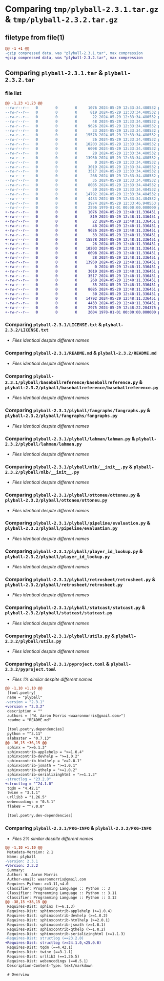 # Comparing `tmp/plyball-2.3.1.tar.gz` & `tmp/plyball-2.3.2.tar.gz`

## filetype from file(1)

```diff
@@ -1 +1 @@
-gzip compressed data, was "plyball-2.3.1.tar", max compression
+gzip compressed data, was "plyball-2.3.2.tar", max compression
```

## Comparing `plyball-2.3.1.tar` & `plyball-2.3.2.tar`

### file list

```diff
@@ -1,23 +1,23 @@
--rw-r--r--   0        0        0     1076 2024-05-29 12:33:34.480532 plyball-2.3.1/LICENSE.txt
--rw-r--r--   0        0        0      819 2024-05-29 12:33:34.480532 plyball-2.3.1/README.md
--rw-r--r--   0        0        0       22 2024-05-29 12:33:34.480532 plyball-2.3.1/plyball/__init__.py
--rw-r--r--   0        0        0       48 2024-05-29 12:33:34.480532 plyball-2.3.1/plyball/baseballreference/__init__.py
--rw-r--r--   0        0        0     9626 2024-05-29 12:33:34.480532 plyball-2.3.1/plyball/baseballreference/baseballreference.py
--rw-r--r--   0        0        0       33 2024-05-29 12:33:34.480532 plyball-2.3.1/plyball/fangraphs/__init__.py
--rw-r--r--   0        0        0    15578 2024-05-29 12:33:34.480532 plyball-2.3.1/plyball/fangraphs/fangraphs.py
--rw-r--r--   0        0        0       26 2024-05-29 12:33:34.480532 plyball-2.3.1/plyball/lahman/__init__.py
--rw-r--r--   0        0        0    10203 2024-05-29 12:33:34.480532 plyball-2.3.1/plyball/lahman/lahman.py
--rw-r--r--   0        0        0     6098 2024-05-29 12:33:34.480532 plyball-2.3.1/plyball/mlb/__init__.py
--rw-r--r--   0        0        0       28 2024-05-29 12:33:34.480532 plyball-2.3.1/plyball/ottoneu/__init__.py
--rw-r--r--   0        0        0    13950 2024-05-29 12:33:34.480532 plyball-2.3.1/plyball/ottoneu/ottoneu.py
--rw-r--r--   0        0        0        0 2024-05-29 12:33:34.480532 plyball-2.3.1/plyball/pipeline/__init__.py
--rw-r--r--   0        0        0     3019 2024-05-29 12:33:34.480532 plyball-2.3.1/plyball/pipeline/evaluation.py
--rw-r--r--   0        0        0     3517 2024-05-29 12:33:34.480532 plyball-2.3.1/plyball/player_id_lookup.py
--rw-r--r--   0        0        0      268 2024-05-29 12:33:34.480532 plyball-2.3.1/plyball/player_map.py
--rw-r--r--   0        0        0       35 2024-05-29 12:33:34.480532 plyball-2.3.1/plyball/retrosheet/__init__.py
--rw-r--r--   0        0        0     8085 2024-05-29 12:33:34.484532 plyball-2.3.1/plyball/retrosheet/retrosheet.py
--rw-r--r--   0        0        0       30 2024-05-29 12:33:34.484532 plyball-2.3.1/plyball/statcast/__init__.py
--rw-r--r--   0        0        0    14792 2024-05-29 12:33:34.484532 plyball-2.3.1/plyball/statcast/statcast.py
--rw-r--r--   0        0        0     4433 2024-05-29 12:33:34.484532 plyball-2.3.1/plyball/utils.py
--rw-r--r--   0        0        0     2974 2024-05-29 12:33:46.940553 plyball-2.3.1/pyproject.toml
--rw-r--r--   0        0        0     2596 1970-01-01 00:00:00.000000 plyball-2.3.1/PKG-INFO
+-rw-r--r--   0        0        0     1076 2024-05-29 12:48:11.336451 plyball-2.3.2/LICENSE.txt
+-rw-r--r--   0        0        0      819 2024-05-29 12:48:11.336451 plyball-2.3.2/README.md
+-rw-r--r--   0        0        0       22 2024-05-29 12:48:11.336451 plyball-2.3.2/plyball/__init__.py
+-rw-r--r--   0        0        0       48 2024-05-29 12:48:11.336451 plyball-2.3.2/plyball/baseballreference/__init__.py
+-rw-r--r--   0        0        0     9626 2024-05-29 12:48:11.336451 plyball-2.3.2/plyball/baseballreference/baseballreference.py
+-rw-r--r--   0        0        0       33 2024-05-29 12:48:11.336451 plyball-2.3.2/plyball/fangraphs/__init__.py
+-rw-r--r--   0        0        0    15578 2024-05-29 12:48:11.336451 plyball-2.3.2/plyball/fangraphs/fangraphs.py
+-rw-r--r--   0        0        0       26 2024-05-29 12:48:11.336451 plyball-2.3.2/plyball/lahman/__init__.py
+-rw-r--r--   0        0        0    10203 2024-05-29 12:48:11.336451 plyball-2.3.2/plyball/lahman/lahman.py
+-rw-r--r--   0        0        0     6098 2024-05-29 12:48:11.336451 plyball-2.3.2/plyball/mlb/__init__.py
+-rw-r--r--   0        0        0       28 2024-05-29 12:48:11.336451 plyball-2.3.2/plyball/ottoneu/__init__.py
+-rw-r--r--   0        0        0    13950 2024-05-29 12:48:11.336451 plyball-2.3.2/plyball/ottoneu/ottoneu.py
+-rw-r--r--   0        0        0        0 2024-05-29 12:48:11.336451 plyball-2.3.2/plyball/pipeline/__init__.py
+-rw-r--r--   0        0        0     3019 2024-05-29 12:48:11.336451 plyball-2.3.2/plyball/pipeline/evaluation.py
+-rw-r--r--   0        0        0     3517 2024-05-29 12:48:11.336451 plyball-2.3.2/plyball/player_id_lookup.py
+-rw-r--r--   0        0        0      268 2024-05-29 12:48:11.336451 plyball-2.3.2/plyball/player_map.py
+-rw-r--r--   0        0        0       35 2024-05-29 12:48:11.336451 plyball-2.3.2/plyball/retrosheet/__init__.py
+-rw-r--r--   0        0        0     8085 2024-05-29 12:48:11.336451 plyball-2.3.2/plyball/retrosheet/retrosheet.py
+-rw-r--r--   0        0        0       30 2024-05-29 12:48:11.336451 plyball-2.3.2/plyball/statcast/__init__.py
+-rw-r--r--   0        0        0    14792 2024-05-29 12:48:11.336451 plyball-2.3.2/plyball/statcast/statcast.py
+-rw-r--r--   0        0        0     4433 2024-05-29 12:48:11.336451 plyball-2.3.2/plyball/utils.py
+-rw-r--r--   0        0        0     2975 2024-05-29 12:48:22.284375 plyball-2.3.2/pyproject.toml
+-rw-r--r--   0        0        0     2604 1970-01-01 00:00:00.000000 plyball-2.3.2/PKG-INFO
```

### Comparing `plyball-2.3.1/LICENSE.txt` & `plyball-2.3.2/LICENSE.txt`

 * *Files identical despite different names*

### Comparing `plyball-2.3.1/README.md` & `plyball-2.3.2/README.md`

 * *Files identical despite different names*

### Comparing `plyball-2.3.1/plyball/baseballreference/baseballreference.py` & `plyball-2.3.2/plyball/baseballreference/baseballreference.py`

 * *Files identical despite different names*

### Comparing `plyball-2.3.1/plyball/fangraphs/fangraphs.py` & `plyball-2.3.2/plyball/fangraphs/fangraphs.py`

 * *Files identical despite different names*

### Comparing `plyball-2.3.1/plyball/lahman/lahman.py` & `plyball-2.3.2/plyball/lahman/lahman.py`

 * *Files identical despite different names*

### Comparing `plyball-2.3.1/plyball/mlb/__init__.py` & `plyball-2.3.2/plyball/mlb/__init__.py`

 * *Files identical despite different names*

### Comparing `plyball-2.3.1/plyball/ottoneu/ottoneu.py` & `plyball-2.3.2/plyball/ottoneu/ottoneu.py`

 * *Files identical despite different names*

### Comparing `plyball-2.3.1/plyball/pipeline/evaluation.py` & `plyball-2.3.2/plyball/pipeline/evaluation.py`

 * *Files identical despite different names*

### Comparing `plyball-2.3.1/plyball/player_id_lookup.py` & `plyball-2.3.2/plyball/player_id_lookup.py`

 * *Files identical despite different names*

### Comparing `plyball-2.3.1/plyball/retrosheet/retrosheet.py` & `plyball-2.3.2/plyball/retrosheet/retrosheet.py`

 * *Files identical despite different names*

### Comparing `plyball-2.3.1/plyball/statcast/statcast.py` & `plyball-2.3.2/plyball/statcast/statcast.py`

 * *Files identical despite different names*

### Comparing `plyball-2.3.1/plyball/utils.py` & `plyball-2.3.2/plyball/utils.py`

 * *Files identical despite different names*

### Comparing `plyball-2.3.1/pyproject.toml` & `plyball-2.3.2/pyproject.toml`

 * *Files 1% similar despite different names*

```diff
@@ -1,10 +1,10 @@
 [tool.poetry]
 name = "plyball"
-version = "2.3.1"
+version = "2.3.2"
 description = ""
 authors = ["W. Aaron Morris <waaronmorris@gmail.com>"]
 readme = "README.md"
 
 [tool.poetry.dependencies]
 python = "^3.11"
 alabaster = "0.7.13"
@@ -36,15 +36,15 @@
 sphinx = ">=6.1.3"
 sphinxcontrib-applehelp = ">=1.0.4"
 sphinxcontrib-devhelp = ">=1.0.2"
 sphinxcontrib-htmlhelp = ">=2.0.1"
 sphinxcontrib-jsmath = ">=1.0.1"
 sphinxcontrib-qthelp = ">=1.0.2"
 sphinxcontrib-serializinghtml = ">=1.1.3"
-structlog = "23.2.0"
+structlog = "^24.1.0"
 tqdm = "4.42.1"
 twine = "3.1.1"
 urllib3 = "1.26.5"
 webencodings = "0.5.1"
 flake8 = "^7.0.0"
 
 [tool.poetry.dev-dependencies]
```

### Comparing `plyball-2.3.1/PKG-INFO` & `plyball-2.3.2/PKG-INFO`

 * *Files 2% similar despite different names*

```diff
@@ -1,10 +1,10 @@
 Metadata-Version: 2.1
 Name: plyball
-Version: 2.3.1
+Version: 2.3.2
 Summary: 
 Author: W. Aaron Morris
 Author-email: waaronmorris@gmail.com
 Requires-Python: >=3.11,<4.0
 Classifier: Programming Language :: Python :: 3
 Classifier: Programming Language :: Python :: 3.11
 Classifier: Programming Language :: Python :: 3.12
@@ -38,15 +38,15 @@
 Requires-Dist: sphinx (>=6.1.3)
 Requires-Dist: sphinxcontrib-applehelp (>=1.0.4)
 Requires-Dist: sphinxcontrib-devhelp (>=1.0.2)
 Requires-Dist: sphinxcontrib-htmlhelp (>=2.0.1)
 Requires-Dist: sphinxcontrib-jsmath (>=1.0.1)
 Requires-Dist: sphinxcontrib-qthelp (>=1.0.2)
 Requires-Dist: sphinxcontrib-serializinghtml (>=1.1.3)
-Requires-Dist: structlog (==23.2.0)
+Requires-Dist: structlog (>=24.1.0,<25.0.0)
 Requires-Dist: tqdm (==4.42.1)
 Requires-Dist: twine (==3.1.1)
 Requires-Dist: urllib3 (==1.26.5)
 Requires-Dist: webencodings (==0.5.1)
 Description-Content-Type: text/markdown
 
 # Overview
```

